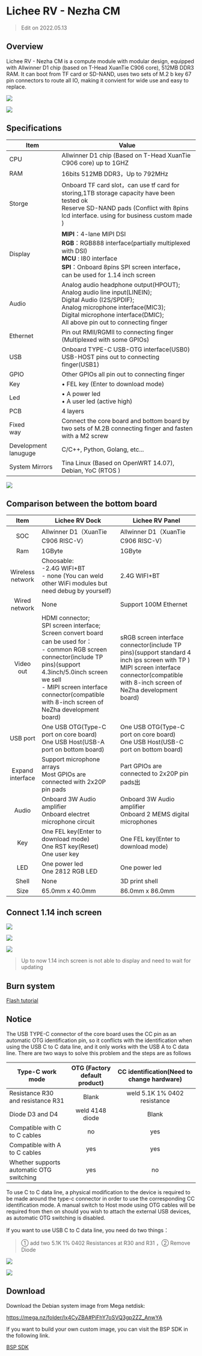 # Lichee RV - Nezha CM

> Edit on 2022.05.13

## Overview
Lichee RV - Nezha CM is a compute module with modular design, equipped with Allwinner D1 chip (based on T-Head XuanTie C906 core), 512MB DDR3 RAM. It can boot from TF card or SD-NAND, uses two sets of M.2 b key 67 pin connectors to route all IO, making it convient for wide use and easy to replace.

![](./../assets/RV/D1-4.jpg)

![](./../assets/RV/D1-back.jpg)

## Specifications

| Item                 | Value                                                                                                                                                                                                                             |
| -------------------- | --------------------------------------------------------------------------------------------------------------------------------------------------------------------------------------------------------------------------------- |
| CPU                  | Allwinner D1 chip (Based on T-Head XuanTie C906 core) up to 1GHZ                                                                                                                                                                  |
| RAM                  | 16bits 512MB DDR3，Up to 792MHz                                                                                                                                                                                                   |
| Storge               | Onboard TF card slot，can use tf card for storing,1TB storage capacity have been tested ok <br>Reserve SD-NAND pads (Conflict with 8pins lcd interface. using for business custom made )                                                                                    |
| Display              | **MIPI**：4-lane MIPI DSI <br>**RGB**：RGB888 interface(partially multiplexed with DSI) <br>**MCU** : I80 interface<br>**SPI**：Onboard 8pins SPI screen interface，can be used for 1.14 inch screen                              |
| Audio                | Analog audio headphone output(HPOUT); <br>Analog audio line input(LINEIN); <br>Digital Audio (I2S/SPDIF); <br>Analog microphone interface(MIC3);<br>Digital microphone interface(DMIC);<br>All above pin out to connecting finger |
| Ethernet             | Pin out RMII/RGMII to connecting finger (Multiplexed with some GPIOs)                                                                                                                                                             |
| USB                  | Onboard TYPE-C USB-OTG interface(USB0) <br>USB-HOST pins out to connecting finger(USB1)                                                                                                                                           |
| GPIO                 | Other GPIOs all pin out to  connecting finger                                                                                                                                                                                     |
| Key                  | • FEL key (Enter to download mode)                                                                                                                                                                                                |
| Led                  | • A power led <br>• A user led (active high)                                                                                                                                                                                      |
| PCB                  | 4 layers                                                                                                                                                                                                                          |
| Fixed<br> way        | Connect the core board and bottom board by two sets of M.2B connecting finger and fasten with a M2 screw                                                                                                                          |
| Development lanuguge | C/C++, Python, Golang, etc...                                                                                                                                                                                                     |
| System Mirrors       | Tina Linux (Based on OpenWRT 14.07), Debian, YoC (RTOS )                                                                                                                                                                         |

![](./../assets/RV/D1-pin.png)

## Comparison between the bottom board

|       Item       | Lichee RV Dock                                                                                                                                                                                                                                                                | Lichee RV Panel                                                                                                                                                                             |
| :--------------: | ----------------------------------------------------------------------------------------------------------------------------------------------------------------------------------------------------------------------------------------------------------------------------- | ------------------------------------------------------------------------------------------------------------------------------------------------------------------------------------------- |
|       SOC        | Allwinner D1（XuanTie C906 RISC-V）                                                                                                                                                                                                                                           | Allwinner D1（XuanTie C906 RISC-V）                                                                                                                                                         |
|       Ram        | 1GByte                                                                                                                                                                                                                                                                        | 1GByte                                                                                                                                                                                      |
| Wireless network | Choosable: <br>-2.4G WIFI+BT<br>- none (You can weld other WiFi modules but need debug by yourself)                                                                                                                                                                           | 2.4G WIFI+BT                                                                                                                                                                                |
|  Wired network   | None                                                                                                                                                                                                                                                                          | Support 100M Ethernet                                                                                                                                                                       |
|    Video out     | HDMI connector; <br>SPI screen interface; <br>Screen convert board can be used for：<br>- common RGB screen connector(include TP pins)(support 4.3inch/5.0inch screen we sell<br>-  MIPI screen interface connector(compatible with 8-inch screen of NeZha development board) | sRGB screen interface connector(include TP pins)(support standard 4 inch ips screen with TP )<br> MIPI screen interface connector(compatible with 8-inch screen of NeZha development board) |
|     USB port     | One USB OTG(Type-C port on core board) <br> One USB Host(USB-A port on bottom board)                                                                                                                                                                                          | One USB OTG(Type-C port on core board) <br> One USB Host(USB-C port on bottom board)                                                                                                        |
| Expand interface | Support microphone arrays <br>Most GPIOs are connected with 2x20P pin pads                                                                                                                                                                                                    | Part GPIOs are connected to 2x20P pin pads出                                                                                                                                                |
|      Audio       | Onboard 3W Audio amplifier <br> Onboard electret microphone circuit                                                                                                                                                                                                           | Onboard 3W Audio amplifier  <br> Onboard 2 MEMS digital microphones                                                                                                                         |
|       Key        | One FEL key(Enter to download mode)<br>One RST key(Reset)<br>One user key                                                                                                                                                                                                     | One FEL key(Enter to download mode)                                                                                                                                                         |
|       LED        | One power led<br>One 2812 RGB LED                                                                                                                                                                                                                                             | One power led                                                                                                                                                                               |
|      Shell       | None                                                                                                                                                                                                                                                                          | 3D print shell                                                                                                                                                                              |
|       Size       | 65.0mm x 40.0mm                                                                                                                                                                                                                                                               | 86.0mm x 86.0mm                                                                                                                                                                             |



## Connect 1.14 inch screen

![](./../assets/RV/D1-1.png)

![](./../assets/RV/D1-2.png)

![](./../assets/RV/D1-3.png)

> Up to now 1.14 inch screen is not able to display and need to wait for updating

## Burn system

[Flash tutorial](./flash.md)

## Notice

The USB TYPE-C connector of the core board uses the CC pin as an automatic OTG identification pin, so it conflicts with the identification when using the USB C to C data line, and it only works with the USB A to C data line. There are two ways to solve this problem and the steps are as follows

| Type-C work mode                         | OTG (Factory default product) | CC identification(Need to change hardware) |
| ---------------------------------------- | :---------------------------: | :----------------------------------------: |
| Resistance R30 and resistance R31        |             Blank             |        weld 5.1K 1% 0402 resistance        |
| Diode D3 and D4                          |        weld 4148 diode        |                   Blank                    |
| Compatible with C to C cables            |              no               |                    yes                     |
| Compatible with A to C cables            |              yes              |                    yes                     |
| Whether supports automatic OTG switching |              yes              |                     no                     |

To use C to C data line, a physical modification to the device is required to be made around the type-c connector in order to use the corresponding CC identification mode. A manual switch to Host mode using OTG cables will be required from then on should you wish to attach the external USB devices, as automatic OTG switching is disabled.

If you want to use USB C to C data line, you need do two things：

> ① add two 5.1K 1% 0402 Resistances at R30 and R31 ，② Remove Diode

![](./../assets/RV/other.png)

![](./../assets/RV/D1Core2.png)


## Download

Download the Debian system image from Mega netdisk: 

<https://mega.nz/folder/lx4CyZBA#PiFhY7oSVQ3gp2ZZ_AnwYA>

If you want to build your own custom image, you can visit the BSP SDK in the following link.

[BSP SDK](./user.html#BSP-SDK-development)